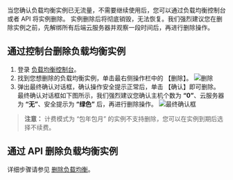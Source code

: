 当您确认负载均衡实例已无流量，不需要继续使用后，您可以通过负载均衡控制台或者 API 将实例删除。
实例删除后将彻底销毁，无法恢复。我们强烈建议您在删除实例之前，先解绑所有后端云服务器并观察一段时间后，再进行删除操作。

## 通过控制台删除负载均衡实例
1. 登录 [负载均衡控制台](https://console.cloud.tencent.com/loadbalance)。
2. 找到您想删除的负载均衡实例，单击最右侧操作栏中的 【删除】。
 ![删除](https://main.qcloudimg.com/raw/2fc0b28b647b407aa18dd7de84433283.png)
3. 弹出最终确认对话框，确认操作安全提示正常后，单击 【确认】即可删除。
最终确认对话框如下图所示，我们强烈建议您确认主机个数为 **“0”**、云服务器为 **“无”**、安全提示为 **“绿色”** 后，再进行删除操作。
 ![最终确认框](https://main.qcloudimg.com/raw/2b020108a681132192abf9566a8abf65.png)
>**注意：**
>计费模式为 “包年包月” 的实例不支持删除，您可以在实例到期后选择不续费。

## 通过 API 删除负载均衡实例
详细步骤请参见 [删除负载均衡](https://cloud.tencent.com/document/api/214/1257)。
 
